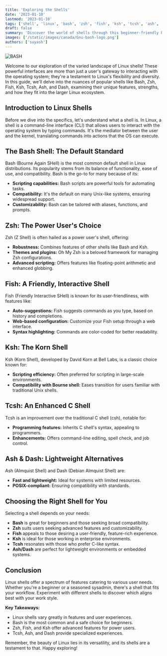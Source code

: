 ```yaml
---
title: 'Exploring the Shells'
date: '2023-01-10'
lastmod: '2023-01-10'
tags: ['shell', 'linux', 'bash', 'zsh', 'fish', 'ksh', 'tcsh', 'ash', 'dash']
draft: false
summary: 'Discover the world of shells through this beginner-friendly blog.'
images: ['/static/images/canada/Gnu-bash-logo.png']
authors: ['suyash']
---
```


![BASH](/static/images/Gnu-bash-logo.png)

Welcome to our exploration of the varied landscape of Linux shells! These powerful interfaces are more than just a user's gateway to interacting with the operating system; they're a testament to Linux's flexibility and diversity. In this guide, we'll delve into the nuances of popular shells like Bash, Zsh, Fish, Ksh, Tcsh, Ash, and Dash, examining their unique features, strengths, and how they fit into the larger Linux ecosystem.

## Introduction to Linux Shells

Before we dive into the specifics, let's understand what a shell is. In Linux, a shell is a command-line interface (CLI) that allows users to interact with the operating system by typing commands. It's the mediator between the user and the kernel, translating commands into actions that the OS can execute.

## The Bash Shell: The Default Standard

Bash (Bourne Again SHell) is the most common default shell in Linux distributions. Its popularity stems from its balance of functionality, ease of use, and compatibility. Bash is the go-to for many because of its:

- **Scripting capabilities:** Bash scripts are powerful tools for automating tasks.
- **Compatibility:** It's the default on many Unix-like systems, ensuring widespread support.
- **Customizability:** Bash can be tailored with aliases, functions, and prompts.

## Zsh: The Power User's Choice

Zsh (Z Shell) is often hailed as a power user's shell, offering:

- **Robustness:** Combines features of other shells like Bash and Ksh.
- **Themes and plugins:** Oh My Zsh is a beloved framework for managing Zsh configurations.
- **Advanced scripting:** Offers features like floating-point arithmetic and enhanced globbing.

## Fish: A Friendly, Interactive Shell

Fish (Friendly Interactive SHell) is known for its user-friendliness, with features like:

- **Auto-suggestions:** Fish suggests commands as you type, based on history and completions.
- **Web-based configuration:** Customize your Fish setup through a web interface.
- **Syntax highlighting:** Commands are color-coded for better readability.

## Ksh: The Korn Shell

Ksh (Korn Shell), developed by David Korn at Bell Labs, is a classic choice known for:

- **Scripting efficiency:** Often preferred for scripting in large-scale environments.
- **Compatibility with Bourne shell:** Eases transition for users familiar with traditional Unix shells.

## Tcsh: An Enhanced C Shell

Tcsh is an improvement over the traditional C shell (csh), notable for:

- **Programming features:** Inherits C shell's syntax, appealing to programmers.
- **Enhancements:** Offers command-line editing, spell check, and job control.

## Ash & Dash: Lightweight Alternatives

Ash (Almquist Shell) and Dash (Debian Almquist Shell) are:

- **Fast and lightweight:** Ideal for systems with limited resources.
- **POSIX-compliant:** Ensuring compatibility with standards.

## Choosing the Right Shell for You

Selecting a shell depends on your needs:

- **Bash** is great for beginners and those seeking broad compatibility.
- **Zsh** suits users seeking advanced features and customizability.
- **Fish** appeals to those desiring a user-friendly, feature-rich experience.
- **Ksh** is ideal for those working in enterprise environments.
- **Tcsh** resonates with those who prefer C-like syntax.
- **Ash/Dash** are perfect for lightweight environments or embedded systems.

## Conclusion

Linux shells offer a spectrum of features catering to various user needs. Whether you're a beginner or a seasoned sysadmin, there's a shell that fits your workflow. Experiment with different shells to discover which aligns best with your work style.

**Key Takeaways:**

- Linux shells vary greatly in features and user experiences.
- Bash is the most common and a safe choice for beginners.
- Zsh, Fish, and Ksh offer advanced features for power users.
- Tcsh, Ash, and Dash provide specialized experiences.

Remember, the beauty of Linux lies in its versatility, and its shells are a testament to that. Happy exploring!
